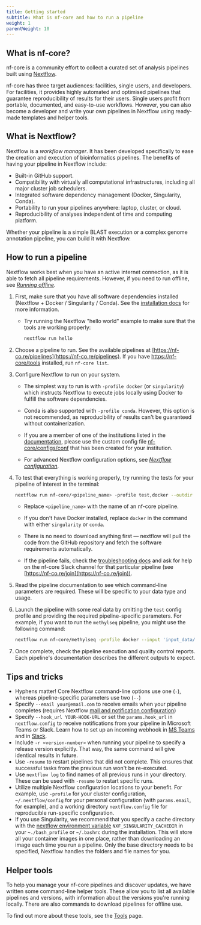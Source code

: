 ```yaml
---
title: Getting started
subtitle: What is nf-core and how to run a pipeline
weight: 1
parentWeight: 10
---
```


## What is nf-core?

nf-core is a community effort to collect a curated set of analysis pipelines built using [Nextflow](https://www.nextflow.io/docs/latest/index.html).

nf-core has three target audiences: facilities, single users, and developers.
For facilities, it provides highly automated and optimised pipelines that guarantee reproducibility of results for their users.
Single users profit from portable, documented, and easy-to-use workflows.
However, you can also become a developer and write your own pipelines in Nextflow using ready-made templates and helper tools.

## What is Nextflow?

Nextflow is a _workflow manager_.
It has been developed specifically to ease the creation and execution of bioinformatics pipelines.
The benefits of having your pipeline in Nextflow include:

- Built-in GitHub support.
- Compatibility with virtually all computational infrastructures, including all major cluster job schedulers.
- Integrated software dependency management (Docker, Singularity, Conda).
- Portability to run your pipelines anywhere: laptop, cluster, or cloud.
- Reproducibility of analyses independent of time and computing platform.

Whether your pipeline is a simple BLAST execution or a complex genome annotation pipeline, you can build it with Nextflow.

## How to run a pipeline

Nextflow works best when you have an active internet connection, as it is able to fetch all pipeline requirements. However, if you need to run offline, see [_Running offline_](offline.md).

1. First, make sure that you have all software dependencies installed (Nextflow + Docker / Singularity / Conda). See the [installation docs](installation.md) for more information.

   - Try running the Nextflow "hello world" example to make sure that the tools are working properly:

     ```bash
     nextflow run hello
     ```

2. Choose a pipeline to run. See the available pipelines at [https://nf-co.re/pipelines](https://nf-co.re/pipelines). If you have [https://nf-core/tools](https://nf-co.re/tools) installed, run `nf-core list`.

3. Configure Nextflow to run on your system.

   - The simplest way to run is with `-profile docker` (or `singularity`) which instructs Nextflow to execute jobs locally using Docker to fulfill the software dependencies.

   - Conda is also supported with `-profile conda`. However, this option is not recommended, as reproducibility of results can't be guaranteed without containerization.

   - If you are a member of one of the institutions listed in the [documentation](https://github.com/nf-core/configs#documentation), please use the custom config file [nf-core/configs/conf](https://github.com/nf-core/configs/tree/master/conf) that has been created for your institution.

   - For advanced Nextflow configuration options, see [_Nextflow configuration_](https://nf-co.re/docs/usage/configuration).

4. To test that everything is working properly, try running the tests for your pipeline of interest in the terminal:

   ```bash
   nextflow run nf-core/<pipeline_name> -profile test,docker --outdir <OUTDIR>
   ```

   - Replace `<pipeline_name>` with the name of an nf-core pipeline.

   - If you don't have Docker installed, replace `docker` in the command with either `singularity` or `conda`.

   - There is no need to download anything first — nextflow will pull the code from the GitHub repository and fetch the software requirements automatically.

   - If the pipeline fails, check the [troubleshooting docs](troubleshooting.md) and ask for help on the nf-core Slack channel for that particular pipeline (see [https://nf-co.re/join](https://nf-co.re/join)).

5. Read the pipeline documentation to see which command-line parameters are required. These will be specific to your data type and usage.

6. Launch the pipeline with some real data by omitting the `test` config profile and providing the required pipeline-specific parameters. For example, if you want to run the `methylseq` pipeline, you might use the following command:

   ```bash
   nextflow run nf-core/methylseq -profile docker --input 'input_data/*.fastq.gz' --outdir myproj/results --genome GRCh38
   ```

7. Once complete, check the pipeline execution and quality control reports. Each pipeline's documentation describes the different outputs to expect.

## Tips and tricks

- Hyphens matter! Core Nextflow command-line options use one (`-`), whereas pipeline-specific parameters use two (`--`)
- Specify `--email your@email.com` to receive emails when your pipeline completes (requires Nextflow [mail and notification configuration](https://www.nextflow.io/docs/latest/mail.html#mail-configuration))
- Specify `--hook_url YOUR-HOOK-URL` or set the `params.hook_url` in `nextflow.config` to receive notifications from your pipeline in Microsoft Teams or Slack. Learn how to set up an incoming webhook in [MS Teams](https://learn.microsoft.com/en-us/microsoftteams/platform/webhooks-and-connectors/how-to/add-incoming-webhook?tabs=dotnet) and in [Slack](https://api.slack.com/messaging/webhooks).
- Include `-r <version-number>` when running your pipeline to specify a release version explicitly. That way, the same command will give identical results in future.
- Use `-resume` to restart pipelines that did not complete. This ensures that successful tasks from the previous run won't be re-executed.
- Use `nextflow log` to find names of all previous runs in your directory. These can be used with `-resume` to restart specific runs.
- Utilize multiple Nextflow configuration locations to your benefit. For example, use `-profile` for your cluster configuration, `~/.nextflow/config` for your personal configuration (with `params.email`, for example), and a working directory `nextflow.config` file for reproducible run-specific configuration.
- If you use Singularity, we recommend that you specify a cache directory with the [nextflow environment variable](https://www.nextflow.io/docs/latest/config.html#environment-variables) `NXF_SINGULARITY_CACHEDIR` in your `~./bash_profile` or `~/.bashrc` during the installation. This will store all your container images in one place, rather than downloading an image each time you run a pipeline. Only the base directory needs to be specified, Nextflow handles the folders and file names for you.

## Helper tools

To help you manage your nf-core pipelines and discover updates, we have written some command-line helper tools.
These allow you to list all available pipelines and versions, with information about the versions you're running locally.
There are also commands to download pipelines for offline use.

To find out more about these tools, see the [Tools](/tools) page.
